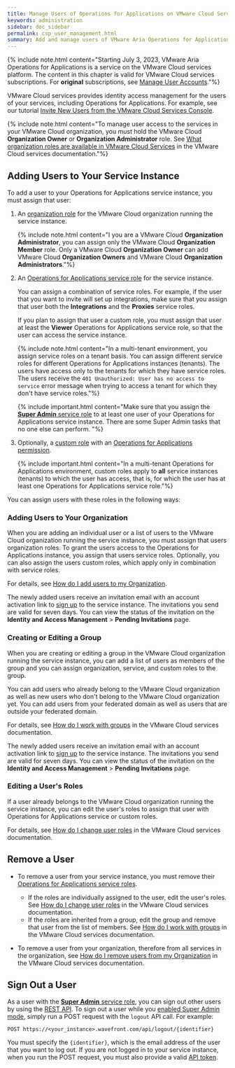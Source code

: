 ```yaml
---
title: Manage Users of Operations for Applications on VMware Cloud Services
keywords: administration
sidebar: doc_sidebar
permalink: csp_user_management.html
summary: Add and manage users of VMware Aria Operations for Applications on VMware Cloud services.
---
```


{% include note.html content="Starting July 3, 2023, VMware Aria Operations for Applications is a service on the VMware Cloud services platform. The content in this chapter is valid for VMware Cloud services subscriptions. For **original** subscriptions, see [Manage User Accounts](user-accounts.html)."%}

VMware Cloud services provides identity access management for the users of your services, including Operations for Applications. For example, see our tutorial [Invite New Users from the VMware Cloud Services Console](csp_new_users_tutorial.html).

{% include note.html content="To manage user access to the services in your VMware Cloud organization, you must hold the VMware Cloud **Organization Owner** or **Organization Administrator** role. See [What organization roles are available in VMware Cloud Services](https://docs.vmware.com/en/VMware-Cloud-services/services/Using-VMware-Cloud-Services/GUID-C11D3AAC-267C-4F16-A0E3-3EDF286EBE53.html) in the VMware Cloud services documentation."%}

## Adding Users to Your Service Instance

To add a user to your Operations for Applications service instance, you must assign that user:

1. An [organization role](csp_getting_started.html#whats-a-vmware-cloud-organization-role) for the VMware Cloud organization running the service instance.

    {% include note.html content="I you are a VMware Cloud **Organization Administrator**, you can assign only the VMware Cloud **Organization Member** role. Only a VMware Cloud **Organization Owner** can add VMware Cloud **Organization Owners** and VMware Cloud **Organization Administrators**."%}

1. An [Operations for Applications service role](csp_users_roles.html#operations-for-applications-service-roles-built-in) for the service instance.
  
    You can assign a combination of service roles. For example, if the user that you want to invite will set up integrations, make sure that you assign that user both the **Integrations** and the **Proxies** service roles.

    If you plan to assign that user a custom role, you must assign that user at least the **Viewer** Operations for Applications service role, so that the user can access the service instance.

    {% include note.html content="In a multi-tenant environment, you assign service roles on a tenant basis. You can assign different service roles for different Operations for Applications instances (tenants). The users have access only to the tenants for which they have service roles. The users receive the `401 Unauthorized: User has no access to service` error message when trying to access a tenant for which they don't have service roles."%}

    {% include important.html content="Make sure that you assign the [**Super Admin** service role](csp_users_roles.html#operations-for-applications-service-roles-built-in) to at least one user of your Operations for Applications service instance. There are some Super Admin tasks that no one else can perform. "%}

1. Optionally, a [custom role](csp_users_roles.html#create-edit-or-delete-a-custom-role) with an [Operations for Applications permission](csp_permissions_overview.html#operations-for-applications-permissions).

    {% include important.html content="In a multi-tenant Operations for Applications environment, custom roles apply to **all** service instances (tenants) to which the user has access, that is, for which the user has at least one Operations for Applications service role."%}

You can assign users with these roles in the following ways:

### Adding Users to Your Organization

When you are adding an individual user or a list of users to the VMware Cloud organization running the service instance, you must assign that users organization roles. To grant the users access to the Operations for Applications instance, you assign that users service roles. Optionally, you can also assign the users custom roles, which apply only in combination with service roles.

For details, see [How do I add users to my Organization](https://docs.vmware.com/en/VMware-Cloud-services/services/Using-VMware-Cloud-Services/GUID-47AA313E-9DAC-447C-B6C8-DF71ED45B0D5.html).

The newly added users receive an invitation email with an account activation link to [sign up](csp_sign_up_or_log_in.html) to the service instance. The invitations you send are valid for seven days. You can view the status of the invitation on the **Identity and Access Management** > **Pending Invitations** page.

### Creating or Editing a Group

When you are creating or editing a group in the VMware Cloud organization running the service instance, you can add a list of users as members of the group and you can assign organization, service, and custom roles to the group.

You can add users who already belong to the VMware Cloud organization as well as new users who don't belong to the VMware Cloud organization yet. You can add users from your federated domain as well as users that are outside your federated domain.

For details, see [How do I work with groups](hhttps://docs.vmware.com/en/VMware-Cloud-services/services/Using-VMware-Cloud-Services/GUID-0BD8A07B-C3C0-4220-8CD0-18FA070D3DAD.html) in the VMware Cloud services documentation.

The newly added users receive an invitation email with an account activation link to [sign up](csp_sign_up_or_log_in.html) to the service instance. The invitations you send are valid for seven days. You can view the status of the invitation on the **Identity and Access Management** > **Pending Invitations** page.

### Editing a User's Roles

If a user already belongs to the VMware Cloud organization running the service instance, you can edit the user's roles to assign that user with Operations for Applications service or custom roles.

For details, see [How do I change user roles](https://docs.vmware.com/en/VMware-Cloud-services/services/Using-VMware-Cloud-Services/GUID-A70DBFDC-86FD-4C84-8753-0E55C8C98F8E.html) in the VMware Cloud services documentation.

## Remove a User

- To remove a user from your service instance, you must remove their [Operations for Applications service roles](csp_users_roles.html#operations-for-applications-service-roles-built-in).
    - If the roles are individually assigned to the user, edit the user's roles. See [How do I change user roles](https://docs.vmware.com/en/VMware-Cloud-services/services/Using-VMware-Cloud-Services/GUID-A70DBFDC-86FD-4C84-8753-0E55C8C98F8E.html) in the VMware Cloud services documentation.
    - If the roles are inherited from a group, edit the group and remove that user from the list of members. See [How do I work with groups](hhttps://docs.vmware.com/en/VMware-Cloud-services/services/Using-VMware-Cloud-Services/GUID-0BD8A07B-C3C0-4220-8CD0-18FA070D3DAD.html) in the VMware Cloud services documentation.

- To remove a user from your organization, therefore from all services in the organization, see [How do I remove users from my Organization](https://docs.vmware.com/en/VMware-Cloud-services/services/Using-VMware-Cloud-Services/GUID-628143FC-7DB0-4399-8344-43F75F748ADF.html) in the VMware Cloud services documentation.

## Sign Out a User

As a user with the [**Super Admin** service role](csp_users_roles.html#operations-for-applications-service-roles-built-in), you can sign out other users by using the [REST API](wavefront_api.html). To sign out a user while you [enabled Super Admin mode](csp_users_account_managing.html#enable-or-disable-super-admin-mode), simply run a POST request with the `logout` API call. For example:

```
POST https://<your_instance>.wavefront.com/api/logout/{identifier}
```

You must specify the `{identifier}`, which is the email address of the user that you want to log out. If you are not logged in to your service instance, when you run the POST request, you must also provide a valid [API token](csp_users_account_managing.html#generate-an-api-token).